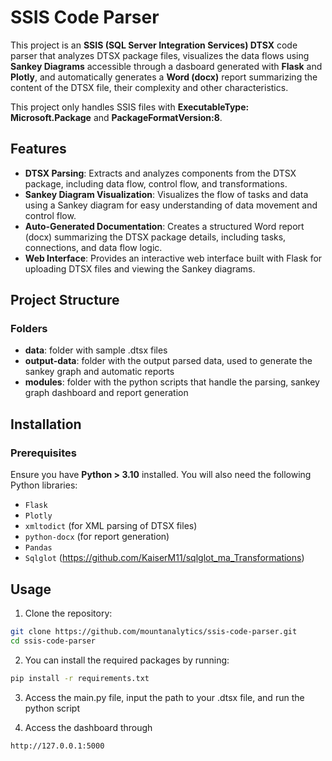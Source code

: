 # SSIS Code Parser

This project is an **SSIS (SQL Server Integration Services) DTSX** code parser that analyzes DTSX package files, visualizes the data flows using **Sankey Diagrams** accessible through a dasboard generated with **Flask** and **Plotly**, and automatically generates a **Word (docx)** report summarizing the content of the DTSX file, their complexity and other characteristics.

This project only handles SSIS files with **ExecutableType: Microsoft.Package** and **PackageFormatVersion:8**.

## Features

- **DTSX Parsing**: Extracts and analyzes components from the DTSX package, including data flow, control flow, and transformations.
- **Sankey Diagram Visualization**: Visualizes the flow of tasks and data using a Sankey diagram for easy understanding of data movement and control flow.
- **Auto-Generated Documentation**: Creates a structured Word report (docx) summarizing the DTSX package details, including tasks, connections, and data flow logic.
- **Web Interface**: Provides an interactive web interface built with Flask for uploading DTSX files and viewing the Sankey diagrams.

## Project Structure

### Folders

- **data**: folder with sample .dtsx files
- **output-data**: folder with the output parsed data, used to generate the sankey graph and automatic reports
- **modules**: folder with the python scripts that handle the parsing, sankey graph dashboard and report generation

## Installation

### Prerequisites

Ensure you have **Python > 3.10** installed. You will also need the following Python libraries:

- `Flask`
- `Plotly`
- `xmltodict` (for XML parsing of DTSX files)
- `python-docx` (for report generation)
- `Pandas`
- `Sqlglot` (https://github.com/KaiserM11/sqlglot_ma_Transformations)


## Usage

1. Clone the repository: 

```bash
git clone https://github.com/mountanalytics/ssis-code-parser.git  
cd ssis-code-parser
```

2. You can install the required packages by running:

```bash
pip install -r requirements.txt
```

3. Access the main.py file, input the path to your .dtsx file, and run the python script

4. Access the dashboard through

```bash
http://127.0.0.1:5000
```







